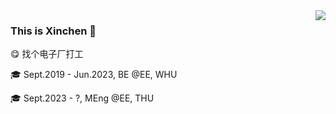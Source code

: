 <img align='right' src="https://github-readme-stats.vercel.app/api?username=xinchen13&hide=contribs,prs&count_private=true&show_icons=true&include_all_commits=true&theme=transparent">

### This is Xinchen :cherry_blossom:

:yum: 找个电子厂打工

:mortar_board: Sept.2019 - Jun.2023, BE @EE, WHU

:mortar_board: Sept.2023 - ?, MEng @EE, THU
